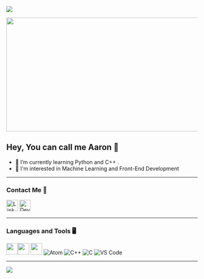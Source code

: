 ![](https://komarev.com/ghpvc/?username=your-github-Pandz18&color=yellowgreen)

<img src = "https://user-images.githubusercontent.com/87066683/170728137-75dd1c57-f311-4d1f-b40b-9d54b42a50df.png" width='900' height='300'>


## Hey, You can call me Aaron 👋

- 🌱 I’m currently learning Python and C++ .
- 🚀 I'm interested in Machine Learning and Front-End Development
___

### Contact Me 📱

[<img src='https://img.shields.io/badge/linkedin-%230077B5.svg?style=for-the-badge&logo=linkedin&logoColor=white' alt='Linkedin' height='30'>](https://www.linkedin.com/in/aaronjohnson02/)
[<img src='https://img.shields.io/badge/dev.to-0A0A0A?style=for-the-badge&logo=devdotto&logoColor=white' alt='Dev.to' height='30'>](https://dev.to/aaronj)



___

### Languages and Tools 🖥️ 
<img src='https://img.shields.io/badge/GitHub-100000?style=for-the-badge&logo=github&logoColor=white' alt='' height='30'><img src='https://img.shields.io/badge/GIT-E44C30?style=for-the-badge&logo=git&logoColor=white' alt='' height='30'>  <img src='https://img.shields.io/badge/Python-FFD43B?style=for-the-badge&logo=python&logoColor=black' alt='' height='30'> ![Atom](https://img.shields.io/badge/Atom-%2366595C.svg?style=for-the-badge&logo=atom&logoColor=white) ![C++](https://img.shields.io/badge/C%2B%2B-00599C?style=for-the-badge&logo=c%2B%2B&logoColor=white) ![C](https://img.shields.io/badge/C-00599C?style=for-the-badge&logo=c&logoColor=white)
![VS Code](https://img.shields.io/badge/Visual_Studio_Code-0078D4?style=for-the-badge&logo=visual%20studio%20code&logoColor=white)
___

![](https://github-readme-stats.vercel.app/api?username=AaronJohnson02&show_icons=true&theme=vue-dark)

<br />
<br />

